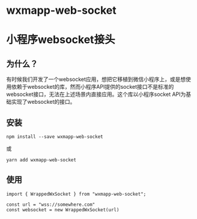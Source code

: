 # wxmapp-web-socket
# 小程序websocket接头
## 为什么？
有时候我们开发了一个websocket应用，想把它移植到微信小程序上，或是想使用依赖于websocket的库，然而小程序API提供的socket接口不是标准的websocket接口，无法在上述场景内直接应用。这个库以小程序socket API为基础实现了websocket的接口。
## 安装
```
npm install --save wxmapp-web-socket 
```
或 
```
yarn add wxmapp-web-socket
```
## 使用
```
import { WrappedWxSocket } from "wxmapp-web-socket";

const url = "wss://somewhere.com"
const websocket = new WrappedWxSocket(url)

```